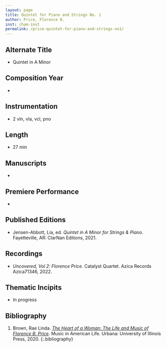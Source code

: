 ```yaml
---
layout: page
title: Quintet for Piano and Strings No. 1
author: Price, Florence B.
inst: cham-inst
permalink: /price-quintet-for-piano-and-strings-no1/
---
```


## Alternate Title
- Quintet in A Minor

## Composition Year
- 

## Instrumentation
- 2 vln, vla, vcl, pno

## Length
- 27 min

## Manuscripts
- 

## Premiere Performance
- 

## Published Editions
- Jensen-Abbott, Lia, ed. *Quintet in A Minor for Strings & Piano.* Fayetteville, AR: ClarNan Editions, 2021.

## Recordings
- *Uncovered, Vol 2: Florence Price.* Catalyst Quartet. Azica Records Azica71346, 2022.

## Thematic Incipits
- In progress

## Bibliography
1. Brown, Rae Linda. <a href="https://www.worldcat.org/title/1122800180" target="_blank">*The Heart of a Woman: The Life and Music of Florence B. Price*</a>. Music in American Life. Urbana: University of Illinois Press, 2020.
{:.bibliography}
